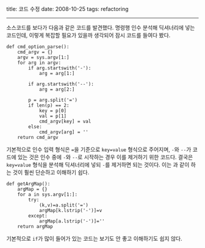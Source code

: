 title: 코드 수정
date: 2008-10-25
tags: refactoring

---
소스코드를 보다가 다음과 같은 코드를 발견했다. 명령행 인수 분석해 딕셔너리에 넣는 코드인데, 이렇게 복잡할 필요가 있을까 생각되어 잠시 코드를 들여다 봤다.
<!--more-->
```
def cmd_option_parse():
    cmd_argv = {}
    argv = sys.argv[1:]
    for arg in argv:
        if arg.startswith('-'):
            arg = arg[1:]

        if arg.startswith('--'):
            arg = arg[2:]

        p = arg.split('=')
        if len(p) == 2:
            key = p[0]
            val = p[1]
            cmd_argv[key] = val
        else:
            cmd_argv[arg] = ''
    return cmd_argv
```

기본적으로 인수 입력 형식은 `=`을 기준으로 `key=value` 형식으로 주어지며,
`-`와 `--`가 코드에 있는 것은 인수 중에 `-`와 `--`로 시작하는 경우 이를 제거하기 위한 코드다. 결국은 `key=value` 형식을 분석해 딕셔너리에 넣되 `-`를 제거하면 되는 것이다. 이는 과 같이 하는 것이 훨씬 단순하고 이해하기 쉽다.

```
def getArgMap():
    argMap = {}
    for a in sys.argv[1:]:
        try:
            (k,v)=a.split('=')
            argMap[k.lstrip('-')]=v
        except:
            argMap[a.lstrip('-')]=''
    return argMap
```

기본적으로 `if`가 많이 들어가 있는 코드는 보기도 안 좋고 이해하기도 쉽지 않다.
